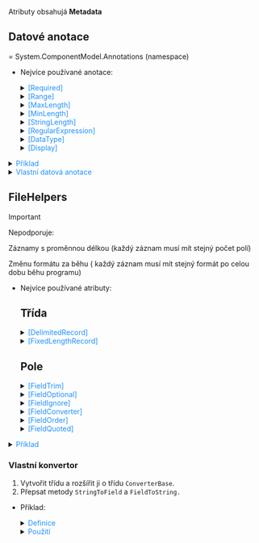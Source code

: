 Atributy obsahujá **Metadata**

## Datové anotace

= System.ComponentModel.Annotations (namespace)

- Nejvíce používané anotace:

    <details>
    <summary><span style="color:#1E90FF;">[Required]</span></summary>

  Hodnota je povinná

    </details>

    <details>
    <summary><span style="color:#1E90FF;">[Range]</span></summary>

  Hodnota v číselném rozsahu

    </details>

    <details>
    <summary><span style="color:#1E90FF;">[MaxLength]</span></summary>

  Hodnota s maximální délkou

    </details>

    <details>
    <summary><span style="color:#1E90FF;">[MinLength]</span></summary>

  Hodnota s minimální délkou

    </details>

    <details>
    <summary><span style="color:#1E90FF;">[StringLength]</span></summary>

  Hodnota s maximální a volitelnou minimální délkou

    </details>

    <details>
    <summary><span style="color:#1E90FF;">[RegularExpression]</span></summary>

  Ověření hodnoty z regulárního výrazu

    </details>

    <details>
    <summary><span style="color:#1E90FF;">[DataType]</span></summary>

  Specifikuje datový typ pro hodnotu

    </details>

    <details>
    <summary><span style="color:#1E90FF;">[Display]</span></summary>

  Název a pořadí hodnoty

    </details>

<details>
<summary><span style="color:#1E90FF;">Příklad</span></summary>

<details>
<summary><span style="color:#E95A84;">Definice</span></summary>

```c#
public class Author
{
    [Required(ErrorMessage = "{0} is required")]
    [StringLength(50, MinimumLength = 3,
    ErrorMessage = "First Name should be minimum 3 characters and a maximum of 50 characters")]
    [DataType(DataType.Text)]
    public string FirstName { get; set; }
    
    [Required(ErrorMessage = "{0} is required")]
    [StringLength(50, MinimumLength = 3,
    ErrorMessage = "Last Name should be minimum 3 characters and a maximum of 50 characters")]
    [DataType(DataType.Text)]
    public string LastName { get; set; }
    
    [DataType(DataType.PhoneNumber)]
    [Phone]
    public string PhoneNumber { get; set; }
    
    [DataType(DataType.EmailAddress)]
    [EmailAddress]
    public string Email { get; set; }
}
```

</details>

<details>
<summary><span style="color:#E95A84;">Použití</span></summary>

```c#
Author author = new Author();
author.FirstName = "Joydip";
author.LastName = "";
author.PhoneNumber = "1234567890";
author.Email = "joydipkanjilal@yahoo.com";

// Provedení kontroly dat
ValidationContext context = new ValidationContext(author, null, null);
List<ValidationResult> validationResults = new List<ValidationResult>();
bool valid = Validator.TryValidateObject(author, context, validationResults, true);
if (!valid)
{
     foreach (ValidationResult validationResult in validationResults)
    {
        Console.WriteLine("{0}", validationResult.ErrorMessage);
     }
}
```

</details>
</details>

<details>
<summary><span style="color:#1E90FF;">Vlastní datová anotace</span></summary>

1. Vytvořit třídu a rozšířit ji o třídu `ValidationAttribute`

2. Přepsat metodu `IsValid`

    - Definice

        ```c#
        [AttributeUsage(AttributeTargets.Property, AllowMultiple = false, Inherited = false)]
        public class IsEmptyAttribute : ValidationAttribute
        {
             public override bool IsValid(object value)
             {
                 var inputValue = value as string;
                 return !string.IsNullOrEmpty(inputValue);
             }
        }
        ```

    - Použití

        ```c#
        [IsEmpty(ErrorMessage = "Should not be null or empty.")]
        public string FirstName { get; set; }
     
        [IsEmpty(ErrorMessage = "Should not be null or empty.")]
        public string LastName { get; set; }
        ```

</details>

## FileHelpers

> [!IMPORTANT]
> Nepodporuje:
>
> Záznamy s proměnnou délkou (každý záznam musí mít stejný počet polí)
>
> Změnu formátu za běhu ( každý záznam musí mít stejný formát po celou dobu běhu programu)

- Nejvíce používané atributy:

  ## Třída
    <details>
    <summary><span style="color:#1E90FF;">[DelimitedRecord]</span></summary>

  Záznamy s oddělovači.

    </details>

    <details>
    <summary><span style="color:#1E90FF;">[FixedLengthRecord]</span></summary>

  Záznamy s pevnou délkou.

    </details>

  ## Pole

    <details>
    <summary><span style="color:#1E90FF;">[FieldTrim]</span></summary>

  Odstranění bílých znaků z hodnoty.

    </details>

    <details>
    <summary><span style="color:#1E90FF;">[FieldOptional]</span></summary>

  Volitelný sloupec.

  Pokud sloupec v souboru chybí, nebude to považováno za chybu.

    </details>

    <details>
    <summary><span style="color:#1E90FF;">[FieldIgnore]</span></summary>

  Ignoruje sloupec při čtení nebo zápisu souboru.

    </details>

    <details>
    <summary><span style="color:#1E90FF;">[FieldConverter]</span></summary>

  Přiřazení konvertoru.

  Konvertor = třída, převádí hodnoty mezi textovou reprezentací v souboru a hodnotou v datech.

    </details>

    <details>
    <summary><span style="color:#1E90FF;">[FieldOrder]</span></summary>

  Určuje pořadí sloupců pro čtení nebo zápis souboru.

    </details>

    <details>
    <summary><span style="color:#1E90FF;">[FieldQuoted]</span></summary>

  Pokud je hodnota v souboru uvedena v uvozovkách.

    </details>

<details>
<summary><span style="color:#1E90FF;">Příklad</span></summary>


<details>
<summary><span style="color:#E95A84;">Definice třídy pro záznamy</span></summary>

Soubory s oddělovači: `[DelimitedRecord(",")]`

Soubory s pevnou délkou záznamu: `[FixedLengthRecord]`

</details>

<details>
<summary><span style="color:#E95A84;">Přečíst nebo zapsat soubor</span></summary>

- Čtení ze souboru:

  ```c#
  var engine = new FileHelperEngine<Order>();
  Order[] result = engine.ReadFile("Input.txt");	
  ```

- Zápis do souboru:

  ```c#
  var engine = new FileHelperEngine<Order>();
  engine.WriteFile("Output.txt", result);
  ```

</details>
</details>

### Vlastní konvertor

1. Vytvořit třídu a rozšířit ji o třídu `ConverterBase`.
2. Přepsat metody `StringToField` a `FieldToString.`

- Příklad:

  <details>
  <summary><span style="color:#1E90FF;">Definice</span></summary>
  
  ```c#
  public class MyCustomConverter : ConverterBase
  {
      public override object StringToField(string from)
      {
          // Převeďte řetězec na objekt
      }
  
      public override string FieldToString(object fieldValue)
      {
          // Převeďte objekt na řetězec
      }
  }
  ```
  
  </details>
  
  <details>
  <summary><span style="color:#1E90FF;">Použití</span></summary>
  
  ```c#
  [DelimitedRecord(",")]
  public class Order
  {
      [FieldConverter(typeof(MyCustomConverter))]
      public int OrderID;
      // ...
  }
  ```
  
  </details>